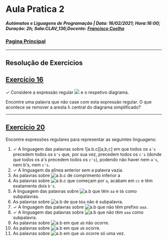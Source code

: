 # Aula Pratica 2  
##### *Autómatos e Liguagens de Programação* | **Data:** 16/02/2021; **Hora**:16:00; **Duração**: 2h; **Sala**:CLAV_136;**Docente**: [Francisco Coelho](../../#docentes)  
### [Pagina Principal](../../)
---
## Resolução de Exercicios
## [Exercício 16](https://home.uevora.pt/~fc/alp/01-palavras_linguagens_expressoes_regulares/01.90-exercicios.html#exerc%C3%ADcio-16)  
✓ Considere a expressão regular <img src="https://render.githubusercontent.com/render/math?math=(11 \cup 0)^*(00 \cup 1)^*"> e o respetivo diagrama.

Encontre uma palavra que não case com esta expressão regular.
O que acontece se remover a aresta λ central do diagrama simplificado?  

---  
## [Exercício 20](https://home.uevora.pt/~fc/alp/01-palavras_linguagens_expressoes_regulares/01.90-exercicios.html#exerc%C3%ADcio-20)  
Encontre expressões regulares para representar as seguintes linguagens:  

1. ✓ A linguagem das palavras sobre ![a.b.c][a,b,c] em que todos os `a's` precedem todos os `b's` que, por sua vez, precedem todos os `c's` (donde que todos os a's precedem todos os `c's`), podendo não haver nem `a's`, nem b's, nem `c's`.  
2. ✓ A linguagem da alínea anterior sem a palavra vazia.  
3. As palavras sobre ![a.b.c][abc] de comprimento inferior a  
4. As palavras sobre ![a.b.c][abc] que começam por `a`, acabam em `cc` e têm exatamente dois `b's`.  
5. A linguagem das palavras sobre ![a.b][ab] que têm `aa` e `bb` como subpalavras.  
6. As palavras sobre ![a.b][ab] de que `bba` não é subpalavra.  
7. ✓ A linguagem das palavras sobre ![a.b][ab] que não têm prefixo `aaa`.  
8. ✓ A linguagem das palavras sobre ![a.b][ab] que não têm `aaa` como subpalavra.  
9. As palavras sobre ![a.b][ab] em que `ab` não ocorre.  
10. As palavras sobre ![a.b][ab] em que `ab` ocorre.  
11. As palavras sobre ![a.b][ab] em que `ab` ocorre só uma vez.  

[ab]: https://render.githubusercontent.com/render/math?math=\{a,b\}
[abc]: https://render.githubusercontent.com/render/math?math=\{a,b,c\}